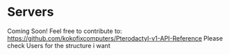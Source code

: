 # Servers

Coming Soon! Feel free to contribute to: https://github.com/kokofixcomputers/Pterodactyl-v1-API-Reference Please check Users for the structure i want
